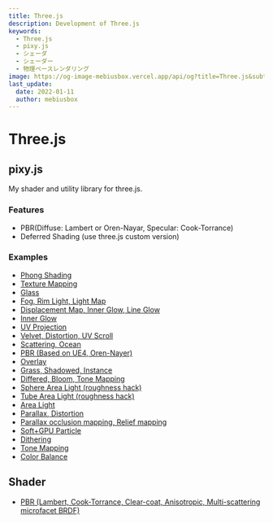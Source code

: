 ```yaml
---
title: Three.js
description: Development of Three.js
keywords:
  - Three.js
  - pixy.js
  - シェーダ
  - シェーダー
  - 物理ベースレンダリング
image: https://og-image-mebiusbox.vercel.app/api/og?title=Three.js&subtitle=Three.js%E3%81%A7%E9%96%8B%E7%99%BA%E3%81%97%E3%81%9F%E3%82%82%E3%81%AE&date=2023%2F01%2F11
last_update:
  date: 2022-01-11
  author: mebiusbox
---
```


# Three.js

## pixy.js

My shader and utility library for three.js.

### Features

- PBR(Diffuse: Lambert or Oren-Nayar, Specular: Cook-Torrance)
- Deferred Shading (use three.js custom version)

### Examples

- [Phong Shading](http://mebiusbox.github.io/contents/pixyjs/samples/shader_phong.html)
- [Texture Mapping](http://mebiusbox.github.io/contents/pixyjs/samples/shader_texture.html)
- [Glass](http://mebiusbox.github.io/contents/pixyjs/samples/shader_glass.html)
- [Fog, Rim Light, Light Map](http://mebiusbox.github.io/contents/pixyjs/samples/shader_fog.html)
- [Displacement Map, Inner Glow, Line Glow](http://mebiusbox.github.io/contents/pixyjs/samples/shader_displacement.html)
- [Inner Glow](http://mebiusbox.github.io/contents/pixyjs/samples/shader_innerglow.html)
- [UV Projection](http://mebiusbox.github.io/contents/pixyjs/samples/shader_projection.html)
- [Velvet, Distortion, UV Scroll](http://mebiusbox.github.io/contents/pixyjs/samples/shader_velvet.html)
- [Scattering, Ocean](http://mebiusbox.github.io/contents/pixyjs/samples/shader_sky.html)
- [PBR (Based on UE4, Oren-Nayer)](http://mebiusbox.github.io/contents/pixyjs/samples/shader_standard.html)
- [Overlay](http://mebiusbox.github.io/contents/pixyjs/samples/shader_overlay.html)
- [Grass, Shadowed, Instance](http://mebiusbox.github.io/contents/pixyjs/samples/shader_grass.html)
- [Differed, Bloom, Tone Mapping](http://mebiusbox.github.io/contents/pixyjs/samples/shader_deferred.html)
- [Sphere Area Light (roughness hack)](http://mebiusbox.github.io/contents/pixyjs/samples/shader_area_light_hack.html)
- [Tube Area Light (roughness hack)](http://mebiusbox.github.io/contents/pixyjs/samples/shader_tube_light_hack.html)
- [Area Light](http://mebiusbox.github.io/contents/pixyjs/samples/shader_area_light.html)
- [Parallax, Distortion](http://mebiusbox.github.io/contents/pixyjs/samples/shader_parallax.html)
- [Parallax occlusion mapping, Relief mapping](http://mebiusbox.github.io/contents/pixyjs/samples/shader_parallax_occlusion.html)
- [Soft+GPU Particle](http://mebiusbox.github.io/contents/pixyjs/samples/softparticle.html)
- [Dithering](http://mebiusbox.github.io/contents/pixyjs/samples/shader_dither.html)
- [Tone Mapping](http://mebiusbox.github.io/contents/pixyjs/samples/shader_tonemap.html)
- [Color Balance](http://mebiusbox.github.io/contents/pixyjs/samples/shader_colorbalance.html)

## Shader

- [PBR (Lambert, Cook-Torrance, Clear-coat, Anisotropic, Multi-scattering microfacet BRDF)](http://mebiusbox.github.io/contents/pbrwip/)
